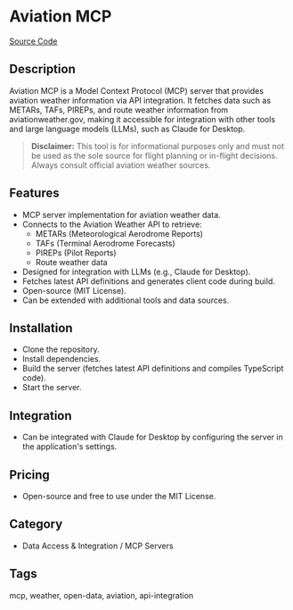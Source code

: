 # Aviation MCP

[Source Code](https://github.com/finack/aviation-mcp)

## Description
Aviation MCP is a Model Context Protocol (MCP) server that provides aviation weather information via API integration. It fetches data such as METARs, TAFs, PIREPs, and route weather information from aviationweather.gov, making it accessible for integration with other tools and large language models (LLMs), such as Claude for Desktop.

> **Disclaimer:** This tool is for informational purposes only and must not be used as the sole source for flight planning or in-flight decisions. Always consult official aviation weather sources.

## Features
- MCP server implementation for aviation weather data.
- Connects to the Aviation Weather API to retrieve:
  - METARs (Meteorological Aerodrome Reports)
  - TAFs (Terminal Aerodrome Forecasts)
  - PIREPs (Pilot Reports)
  - Route weather data
- Designed for integration with LLMs (e.g., Claude for Desktop).
- Fetches latest API definitions and generates client code during build.
- Open-source (MIT License).
- Can be extended with additional tools and data sources.

## Installation
- Clone the repository.
- Install dependencies.
- Build the server (fetches latest API definitions and compiles TypeScript code).
- Start the server.

## Integration
- Can be integrated with Claude for Desktop by configuring the server in the application's settings.

## Pricing
- Open-source and free to use under the MIT License.

## Category
- Data Access & Integration / MCP Servers

## Tags
mcp, weather, open-data, aviation, api-integration